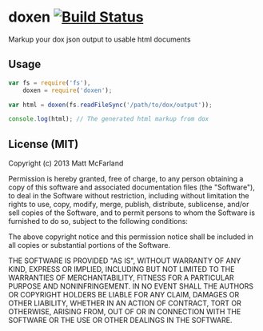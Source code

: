 # doxen [![Build Status](https://travis-ci.org/vanetix/doxen.png?branch=master)](https://travis-ci.org/vanetix/doxen)
Markup your dox json output to usable html documents

## Usage
```javascript
var fs = require('fs'),
    doxen = require('doxen');

var html = doxen(fs.readFileSync('/path/to/dox/output'));

console.log(html); // The generated html markup from dox
```

## License (MIT)
Copyright (c) 2013 Matt McFarland

Permission is hereby granted, free of charge, to any person obtaining a copy of this software and associated documentation files (the "Software"), to deal in the Software without restriction, including without limitation the rights to use, copy, modify, merge, publish, distribute, sublicense, and/or sell copies of the Software, and to permit persons to whom the Software is furnished to do so, subject to the following conditions:

The above copyright notice and this permission notice shall be included in all copies or substantial portions of the Software.

THE SOFTWARE IS PROVIDED "AS IS", WITHOUT WARRANTY OF ANY KIND, EXPRESS OR IMPLIED, INCLUDING BUT NOT LIMITED TO THE WARRANTIES OF MERCHANTABILITY, FITNESS FOR A PARTICULAR PURPOSE AND NONINFRINGEMENT. IN NO EVENT SHALL THE AUTHORS OR COPYRIGHT HOLDERS BE LIABLE FOR ANY CLAIM, DAMAGES OR OTHER LIABILITY, WHETHER IN AN ACTION OF CONTRACT, TORT OR OTHERWISE, ARISING FROM, OUT OF OR IN CONNECTION WITH THE SOFTWARE OR THE USE OR OTHER DEALINGS IN THE SOFTWARE.
